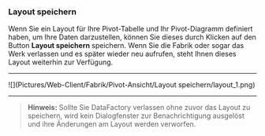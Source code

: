 ### Layout speichern

Wenn Sie ein Layout für Ihre Pivot-Tabelle und Ihr Pivot-Diagramm definiert haben, um Ihre Daten darzustellen, können Sie dieses durch Klicken auf den Button **Layout speichern** speichern. Wenn Sie die Fabrik oder sogar das Werk verlassen und es später wieder neu aufrufen, steht Ihnen dieses Layout weiterhin zur Verfügung.

---
![](Pictures/Web-Client/Fabrik/Pivot-Ansicht/Layout speichern/layout_1.png)

---

>**Hinweis:** Sollte Sie DataFactory verlassen ohne zuvor das Layout zu speichern, wird kein Dialogfenster zur Benachrichtigung ausgelöst und ihre Änderungen am Layout werden verworfen.
